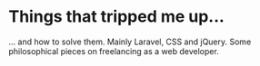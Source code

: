 # Things that tripped me up...

... and how to solve them. Mainly Laravel, CSS and jQuery. Some philosophical pieces on freelancing
as a web developer.
